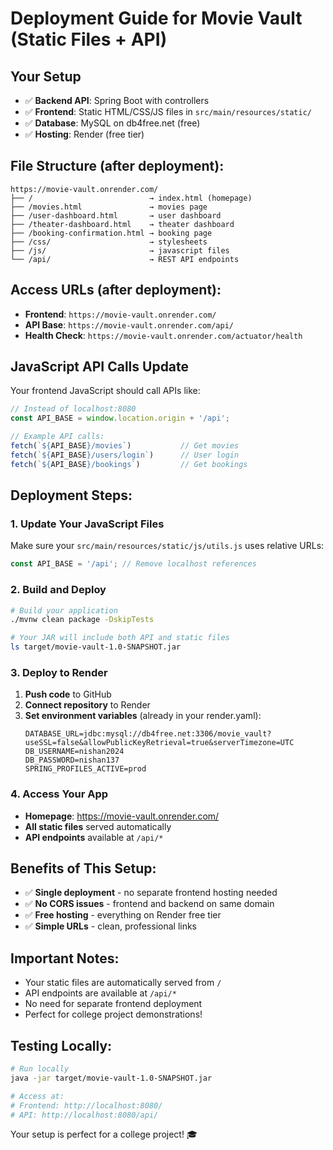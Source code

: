 # Deployment Guide for Movie Vault (Static Files + API)

## Your Setup
- ✅ **Backend API**: Spring Boot with controllers
- ✅ **Frontend**: Static HTML/CSS/JS files in `src/main/resources/static/`
- ✅ **Database**: MySQL on db4free.net (free)
- ✅ **Hosting**: Render (free tier)

## File Structure (after deployment):
```
https://movie-vault.onrender.com/
├── /                          → index.html (homepage)
├── /movies.html               → movies page
├── /user-dashboard.html       → user dashboard  
├── /theater-dashboard.html    → theater dashboard
├── /booking-confirmation.html → booking page
├── /css/                      → stylesheets
├── /js/                       → javascript files
└── /api/                      → REST API endpoints
```

## Access URLs (after deployment):
- **Frontend**: `https://movie-vault.onrender.com/`
- **API Base**: `https://movie-vault.onrender.com/api/`
- **Health Check**: `https://movie-vault.onrender.com/actuator/health`

## JavaScript API Calls Update

Your frontend JavaScript should call APIs like:
```javascript
// Instead of localhost:8080
const API_BASE = window.location.origin + '/api';

// Example API calls:
fetch(`${API_BASE}/movies`)           // Get movies
fetch(`${API_BASE}/users/login`)      // User login  
fetch(`${API_BASE}/bookings`)         // Get bookings
```

## Deployment Steps:

### 1. Update Your JavaScript Files
Make sure your `src/main/resources/static/js/utils.js` uses relative URLs:
```javascript
const API_BASE = '/api'; // Remove localhost references
```

### 2. Build and Deploy
```bash
# Build your application
./mvnw clean package -DskipTests

# Your JAR will include both API and static files
ls target/movie-vault-1.0-SNAPSHOT.jar
```

### 3. Deploy to Render
1. **Push code** to GitHub
2. **Connect repository** to Render
3. **Set environment variables** (already in your render.yaml):
   ```
   DATABASE_URL=jdbc:mysql://db4free.net:3306/movie_vault?useSSL=false&allowPublicKeyRetrieval=true&serverTimezone=UTC
   DB_USERNAME=nishan2024
   DB_PASSWORD=nishan137
   SPRING_PROFILES_ACTIVE=prod
   ```

### 4. Access Your App
- **Homepage**: https://movie-vault.onrender.com/
- **All static files** served automatically
- **API endpoints** available at `/api/*`

## Benefits of This Setup:
- ✅ **Single deployment** - no separate frontend hosting needed
- ✅ **No CORS issues** - frontend and backend on same domain
- ✅ **Free hosting** - everything on Render free tier
- ✅ **Simple URLs** - clean, professional links

## Important Notes:
- Your static files are automatically served from `/`
- API endpoints are available at `/api/*`
- No need for separate frontend deployment
- Perfect for college project demonstrations!

## Testing Locally:
```bash
# Run locally
java -jar target/movie-vault-1.0-SNAPSHOT.jar

# Access at:
# Frontend: http://localhost:8080/
# API: http://localhost:8080/api/
```

Your setup is perfect for a college project! 🎓
